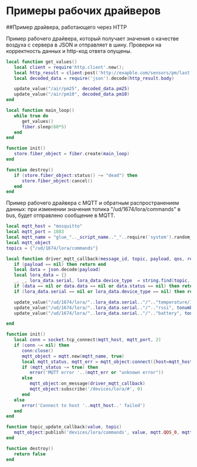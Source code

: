 # Примеры рабочих драйверов  

##Пример драйвера, работающего через HTTP

Пример рабочего драйвера, который получает значения о качестве воздуха с сервера в JSON и отправляет в шину. Проверки на корректность данных и http-код ответа опущены.  

```lua
local function get_values()
   local client = require'http.client'.new();
   local http_result = client:post('http://exapble.com/sensors/pm/last.php')
   local decoded_data = require('json').decode(http_result.body)

   update_value("/air/pm25", decoded_data.pm25)
   update_value("/air/pm10", decoded_data.pm10)
end

local function main_loop()
   while true do
      get_values()
      fiber.sleep(60*5)
   end
end

function init()
   store.fiber_object = fiber.create(main_loop)
end

function destroy()
   if (store.fiber_object:status() ~= "dead") then
      store.fiber_object:cancel()
   end
end
```

Пример рабочего драйвера c MQTT и обратным распространением данных: при изменении значения топика "/ud/1674/lora/commands" в bus, будет отправлено сообщение в MQTT.  

```lua
local mqtt_host = "mosquitto"
local mqtt_port = 1883
local mqtt_name = "glue_".._script_name.."_"..require('system').random_string()
local mqtt_object
topics = {"/ud/1674/lora/commands"}

local function driver_mqtt_callback(message_id, topic, payload, qos, retain)
   if (payload == nil) then return end
   local data = json.decode(payload)
   local lora_data = {}
   _, _, lora_data.serial, lora_data.device_type  = string.find(topic, "devices/lora/(.+)/(.+)")
   if (data == nil or data.data == nil or data.status == nil) then return end
   if (lora_data.serial == nil or lora_data.device_type == nil) then return end

   update_value("/ud/1674/lora/"..lora_data.serial.."/".."temperature/1", tonumber(data.data.s1))
   update_value("/ud/1674/lora/"..lora_data.serial.."/".."rssi", tonumber(data.status.rssi))
   update_value("/ud/1674/lora/"..lora_data.serial.."/".."battery", tonumber(data.status.battery))

end

function init()
   local conn = socket.tcp_connect(mqtt_host, mqtt_port, 2)
   if (conn ~= nil) then
      conn:close()
      mqtt_object = mqtt.new(mqtt_name, true)
      local mqtt_status, mqtt_err = mqtt_object:connect({host=mqtt_host, port=mqtt_port})
      if (mqtt_status ~= true) then
         error('MQTT error '..(mqtt_err or "unknown error"))
      else
         mqtt_object:on_message(driver_mqtt_callback)
         mqtt_object:subscribe('/devices/lora/#', 0)
      end
   else
      error('Connect to host '..mqtt_host..' failed')
   end
end

function topic_update_callback(value, topic) 
   mqtt_object:publish('devices/lora/commands', value, mqtt.QOS_0, mqtt.RETAIN)
end

function destroy()
   return false
end
```
